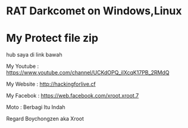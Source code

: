 # RAT Darkcomet on Windows,Linux

# My Protect file zip

hub saya di link bawah

My Youtube : https://www.youtube.com/channel/UCKdOPQ_iIXcqK17PB_2RMdQ

My Website : http://hackingforlive.cf

My Facebok : https://web.facebook.com/xroot.xroot.7

Moto : Berbagi Itu Indah

Regard Boychongzen aka Xroot
